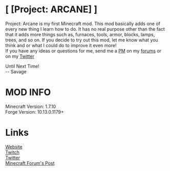 [ [Project: ARCANE] ]
=============

Project: Arcane is my first Minecraft mod. This mod basically adds one of every new thing I learn how to do. It has no real purpose other than the fact that it adds more things such as, furnaces, tools, armor, blocks, lamps, trees, and so on.  If you decide to try out this mod, let me know what you think and or what I could do to improve it even more!  
If you have any ideas or questions for me, send me a [PM](https://savageboy74.tv/forums/ucp.php?i=pm&mode=compose&u=48) on my [forums](https://savageboy74.tv/forums/) or on my [Twitter](https://twitter.com/savageboy74)  

Until Next Time!  
-- Savage  

MOD INFO
========
Minecraft Version: 1.7.10  
Forge Version: 10.13.0.1179+  

Links
======
[Website](https://savageboy74.tv/)  
[Twitch](http://www.twitch.tv/savageboy74/)  
[Twitter](https://twitter.com/savageboy74)  
[Minecraft Forum's Post](http://www.minecraftforum.net/forums/mapping-and-modding/minecraft-mods/1295020-1-7-2-forge-project-arcane-adding-armor-tools)
